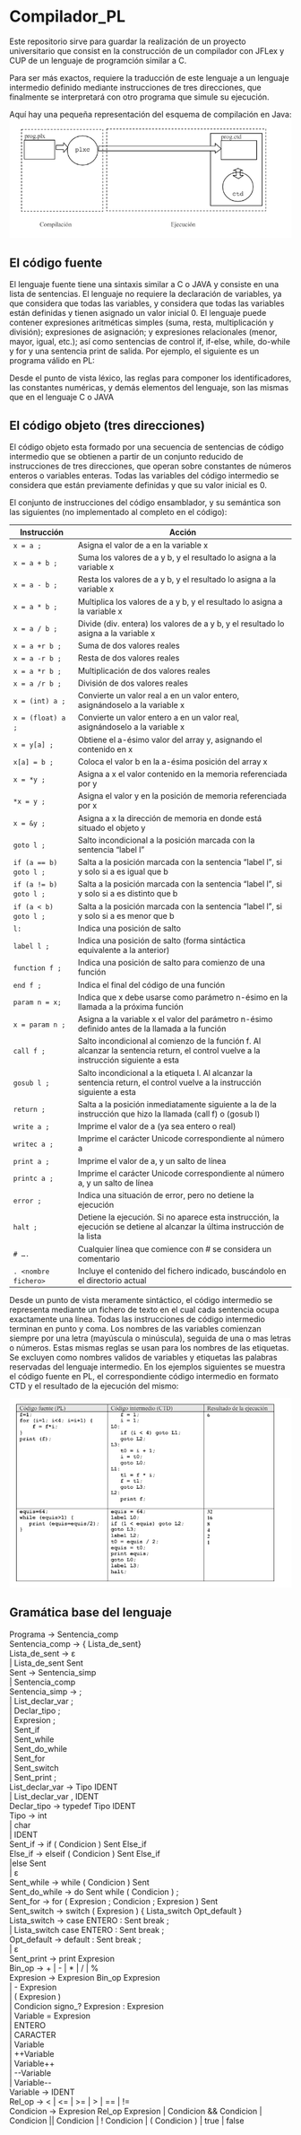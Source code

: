 # Compilador_PL
Este repositorio sirve para guardar la realización de un proyecto universitario que consist en la construcción de un compilador con JFLex y CUP de un lenguaje de programción similar a C.

Para ser más exactos, requiere la traducción de este lenguaje a un lenguaje intermedio definido mediante instrucciones de tres direcciones, que finalmente se interpretará con otro programa que simule su ejecución.

Aquí hay una pequeña representación del esquema de compilación en Java:
![Logo](Miscellaneous/PLXC_Diagrama.png)

## El código fuente
El lenguaje fuente tiene una sintaxis similar a C o JAVA y consiste en una lista de sentencias. El lenguaje
no requiere la declaración de variables, ya que considera que todas las variables, y considera que todas las
variables están definidas y tienen asignado un valor inicial 0. El lenguaje puede contener expresiones
aritméticas simples (suma, resta, multiplicación y división); expresiones de asignación; y expresiones
relacionales (menor, mayor, igual, etc.); así como sentencias de control if, if-else, while, do-while y for y
una sentencia print de salida. Por ejemplo, el siguiente es un programa válido en PL:

Desde el punto de vista léxico, las reglas para componer los identificadores, las constantes numéricas, y
demás elementos del lenguaje, son las mismas que en el lenguaje C o JAVA

## El código objeto (tres direcciones)

El código objeto esta formado por una secuencia de sentencias de código intermedio que se obtienen a
partir de un conjunto reducido de instrucciones de tres direcciones, que operan sobre constantes de
números enteros o variables enteras. Todas las variables del código intermedio se considera que están
previamente definidas y que su valor inicial es 0.

El conjunto de instrucciones del código ensamblador, y su semántica son las siguientes (no implementado al completo en el código):

| Instrucción          | Acción                                                                                   |
|----------------------|------------------------------------------------------------------------------------------|
| `x = a ;`            | Asigna el valor de a en la variable x                                                      |
| `x = a + b ;`        | Suma los valores de a y b, y el resultado lo asigna a la variable x                       |
| `x = a - b ;`        | Resta los valores de a y b, y el resultado lo asigna a la variable x                      |
| `x = a * b ;`        | Multiplica los valores de a y b, y el resultado lo asigna a la variable x                 |
| `x = a / b ;`        | Divide (div. entera) los valores de a y b, y el resultado lo asigna a la variable x        |
| `x = a +r b ;`       | Suma de dos valores reales                                                                |
| `x = a -r b ;`       | Resta de dos valores reales                                                               |
| `x = a *r b ;`       | Multiplicación de dos valores reales                                                      |
| `x = a /r b ;`       | División de dos valores reales                                                            |
| `x = (int) a ;`      | Convierte un valor real a en un valor entero, asignándoselo a la variable x               |
| `x = (float) a ;`    | Convierte un valor entero a en un valor real, asignándoselo a la variable x               |
| `x = y[a] ;`         | Obtiene el a-ésimo valor del array y, asignando el contenido en x                         |
| `x[a] = b ;`         | Coloca el valor b en la a-ésima posición del array x                                       |
| `x = *y ;`           | Asigna a x el valor contenido en la memoria referenciada por y                             |
| `*x = y ;`           | Asigna el valor y en la posición de memoria referenciada por x                             |
| `x = &y ;`           | Asigna a x la dirección de memoria en donde está situado el objeto y                       |
| `goto l ;`           | Salto incondicional a la posición marcada con la sentencia “label l”                        |
| `if (a == b) goto l ;` | Salta a la posición marcada con la sentencia “label l”, si y solo si a es igual que b     |
| `if (a != b) goto l ;` | Salta a la posición marcada con la sentencia “label l”, si y solo si a es distinto que b  |
| `if (a < b) goto l ;`  | Salta a la posición marcada con la sentencia “label l”, si y solo si a es menor que b     |
| `l:`                  | Indica una posición de salto                                                              |
| `label l ;`           | Indica una posición de salto (forma sintáctica equivalente a la anterior)                  |
| `function f ;`        | Indica una posición de salto para comienzo de una función                                  |
| `end f ;`             | Indica el final del código de una función                                                  |
| `param n = x;`        | Indica que x debe usarse como parámetro n-ésimo en la llamada a la próxima función         |
| `x = param n ;`       | Asigna a la variable x el valor del parámetro n-ésimo definido antes de la llamada a la función |
| `call f ;`            | Salto incondicional al comienzo de la función f. Al alcanzar la sentencia return, el control vuelve a la instrucción siguiente a esta |
| `gosub l ;`           | Salto incondicional a la etiqueta l. Al alcanzar la sentencia return, el control vuelve a la instrucción siguiente a esta |
| `return ;`            | Salta a la posición inmediatamente siguiente a la de la instrucción que hizo la llamada (call f) o (gosub l) |
| `write a ;`           | Imprime el valor de a (ya sea entero o real)                                               |
| `writec a ;`          | Imprime el carácter Unicode correspondiente al número a                                     |
| `print a ;`           | Imprime el valor de a, y un salto de línea                                                 |
| `printc a ;`          | Imprime el carácter Unicode correspondiente al número a, y un salto de línea               |
| `error ;`             | Indica una situación de error, pero no detiene la ejecución                                |
| `halt ;`              | Detiene la ejecución. Si no aparece esta instrucción, la ejecución se detiene al alcanzar la última instrucción de la lista |
| `# ….  `              | Cualquier línea que comience con # se considera un comentario                              |
| `. <nombre fichero>`  | Incluye el contenido del fichero indicado, buscándolo en el directorio actual              |

Desde un punto de vista meramente sintáctico, el código intermedio se representa mediante un fichero de
texto en el cual cada sentencia ocupa exactamente una línea. Todas las instrucciones de código intermedio
terminan en punto y coma. Los nombres de las variables comienzan siempre por una letra (mayúscula o
minúscula), seguida de una o mas letras o números. Estas mismas reglas se usan para los nombres de las
etiquetas. Se excluyen como nombres validos de variables y etiquetas las palabras reservadas del lenguaje
intermedio. En los ejemplos siguientes se muestra el código fuente en PL, el correspondiente código
intermedio en formato CTD y el resultado de la ejecución del mismo:

![Logo](Miscellaneous/Fuente_Intermedio_Resultado.png)




## Gramática base del lenguaje
Programa -> Sentencia_comp <br>
Sentencia_comp -> { Lista_de_sent} <br>
Lista_de_sent -> ε <br>
| Lista_de_sent Sent <br>
Sent -> Sentencia_simp <br>
| Sentencia_comp <br>
Sentencia_simp -> ; <br>
| List_declar_var ; <br>
| Declar_tipo ; <br>
| Expresion ; <br>
| Sent_if <br>
| Sent_while <br>
| Sent_do_while <br>
| Sent_for <br>
| Sent_switch <br>
| Sent_print ; <br>
List_declar_var -> Tipo IDENT <br>
| List_declar_var , IDENT <br>
Declar_tipo -> typedef Tipo IDENT <br>
Tipo -> int <br>
| char <br>
| IDENT <br>
Sent_if -> if ( Condicion ) Sent Else_if <br>
Else_if -> elseif ( Condicion ) Sent Else_if <br>
|else Sent <br>
| ε <br>
Sent_while -> while ( Condicion ) Sent <br>
Sent_do_while -> do Sent while ( Condicion ) ; <br>
Sent_for -> for ( Expresion ; Condicion ; Expresion ) Sent <br>
Sent_switch -> switch ( Expresion ) { Lista_switch Opt_default } <br>
Lista_switch -> case ENTERO : Sent break ; <br>
| Lista_switch case ENTERO : Sent break ; <br>
Opt_default -> default : Sent break ; <br>
| ε <br>
Sent_print -> print Expresion <br>
Bin_op -> + | - | * | / | % <br>
Expresion -> Expresion Bin_op Expresion <br>
| - Expresion <br>
| ( Expresion ) <br>
| Condicion signo_? Expresion : Expresion <br>
| Variable = Expresion <br>
| ENTERO <br>
| CARACTER <br>
| Variable <br>
| ++Variable <br>
| Variable++ <br>
| --Variable <br>
| Variable-- <br>
Variable -> IDENT <br>
Rel_op -> < | <= | >= | > | == | != <br>
Condicion -> Expresion Rel_op Expresion
| Condicion && Condicion
| Condicion || Condicion
| ! Condicion
| ( Condicion )
| true
| false

